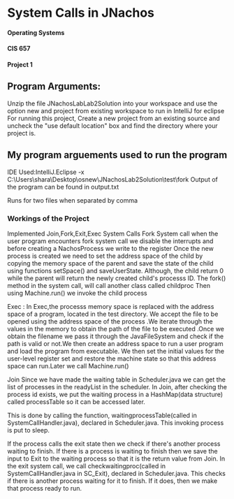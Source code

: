 # System Calls in JNachos

#### Operating Systems
#### CIS 657
#### Project 1

## Program Arguments:
Unzip the file JNachosLabLab2Solution into your workspace and use the option new and project from existing workspace to run in IntelliJ
for eclipse
For running this project, Create a new project from an existing source and uncheck the "use default location" box and find the directory where your project is.


## My program arguements used to run the program
IDE Used:IntelliJ.Eclipse
-x C:\Users\shara\Desktop\osnew\JNachosLab2Solution\test\fork
Output of the program can be found in output.txt

Runs for two files when separated by comma 

### Workings of the Project

Implemented Join,Fork,Exit,Exec System Calls
Fork System call 
when  the user program encounters fork system call we disable the interrupts and before creating a NachosProcess we write to the register
Once the new process is created we need to set the address space of the child by copying the memory space of the parent and save the state of the child using functions setSpace() and saveUserState.
Although, the child return 0 while the parent will return the newly created child's processs ID. The fork() method in the system call, will call another class called childproc
Then using Machine.run() we invoke the child process



Exec :
In Exec,the processs memory space is replaced with the address space of a program, located in the test directory.
We accept the file to be opened using the  address space of the process .We iterate through the values in the memory to obtain the path of the file to be executed .Once we obtain the filename
we pass it through the JavaFileSystem and check if the path is valid or not.We then create an address space to run a user program and load the program from executable.
We then set the initial values for the user-level register set and restore the machine state so that this address space can run.Later we call Machine.run()


Join
Since we have made the waiting table in Scheduler.java we can get the list of processes in the readyList in the scheduler.
In Join, after checking the process id exists, we put the waiting process in a HashMap(data structure) called processTable so it can be accessed later.

This is done by calling the function, waitingprocessTable(called in SystemCallHandler.java), declared in Scheduler.java.
This invoking process is put to sleep. 

If the process calls the exit state then we check if there's another process waiting to finish.
If there is a process is waiting to finish then we save the input to Exit to the waiting process so that it is the return value
from Join. 
In the exit system call, we call checkwaitingproc(called in SystemCallHandler.java in SC_Exit), declared in Scheduler.java. 
This checks if there is another process waiting for it to finish. If it does, then we make 
that process ready to run.


